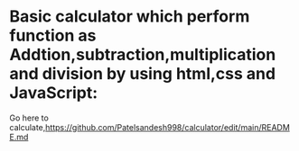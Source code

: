 #  Basic calculator which perform function as Addtion,subtraction,multiplication and division by using html,css and JavaScript:

Go here to calculate,https://github.com/Patelsandesh998/calculator/edit/main/README.md
